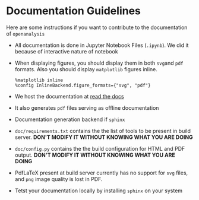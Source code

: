 # Documentation Guidelines

Here are some instructions if you want to contribute to the documentation of `openanalysis`

- All documentation is done in Jupyter Notebook Files (`.ipynb`). We did it because of interactive nature of notebook
- When displaying figures, you should display them in both `svg`and `pdf` formats. Also you should display `matplotlib` figures inline.

      %matplotlib inline
      %config InlineBackend.figure_formats={"svg", "pdf"}
      
- We host the documentation at [read the docs](http://openalgorithm.readthedocs.io/en/latest/)
- It also generates `pdf` files serving as offline documentation
- Documentation generation backend if `sphinx`
- `doc/requirements.txt` contains the the list of tools to be present in build server. __DON'T MODIFY IT WITHOUT KNOWING WHAT YOU ARE DOING__
- `doc/config.py` contains the the build configuration for HTML and PDF output. __DON'T MODIFY IT WITHOUT KNOWING WHAT YOU ARE DOING__
- PdfLaTeX present at build server currently has no support for `svg` files, and `png` image quality is lost in PDF.
- Tetst your documentation locally by installing `sphinx` on your system
